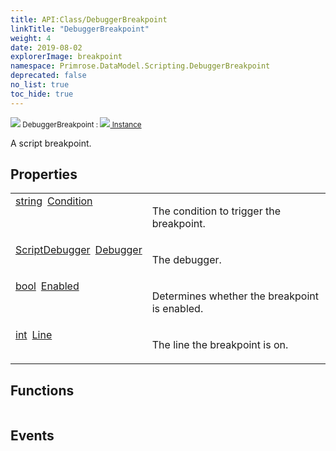 ```yaml
---
title: API:Class/DebuggerBreakpoint
linkTitle: "DebuggerBreakpoint"
weight: 4
date: 2019-08-02
explorerImage: breakpoint
namespace: Primrose.DataModel.Scripting.DebuggerBreakpoint
deprecated: false
no_list: true
toc_hide: true
---
```

<small class="inheritance">
<span class="" href="/docs/api-reference/Class/DebuggerBreakpoint"><img src="/icons/silk/breakpoint.png"/>&nbsp;DebuggerBreakpoint</span>&nbsp;:&nbsp;<a class="" href="/docs/api-reference/Class/Instance"><img src="/icons/silk/default.png"/>&nbsp;Instance</a></small>
<p class="summary">

A script breakpoint.

</p>
 
## Properties
 
<table class="studiohide">
<tbody>
<tr class="function-row ">
<td style="vertical-align:top;white-space:normal;">
<div>
<a class="type" href="/docs/api-reference/System/string">string</a><span class="method-body" style="text-indent: -2em; padding-left: 0.5em"><a class="name" href="Condition">Condition</a></span></td>
<td style="vertical-align:top;white-space:normal;">
<p>
The condition to trigger the breakpoint.
</p></td>
</tr>

<tr class="function-row ">
<td style="vertical-align:top;white-space:normal;">
<div>
<a class="type" href="/docs/api-reference/Class/ScriptDebugger">ScriptDebugger</a><span class="method-body" style="text-indent: -2em; padding-left: 0.5em"><a class="name" href="Debugger">Debugger</a></span></td>
<td style="vertical-align:top;white-space:normal;">
<p>
The debugger.
</p></td>
</tr>

<tr class="function-row ">
<td style="vertical-align:top;white-space:normal;">
<div>
<a class="type" href="/docs/api-reference/System/Primitives#boolean">bool</a><span class="method-body" style="text-indent: -2em; padding-left: 0.5em"><a class="name" href="Enabled">Enabled</a></span></td>
<td style="vertical-align:top;white-space:normal;">
<p>
Determines whether the breakpoint is enabled.
</p></td>
</tr>

<tr class="function-row ">
<td style="vertical-align:top;white-space:normal;">
<div>
<a class="type" href="/docs/api-reference/System/Primitives#int32">int</a><span class="method-body" style="text-indent: -2em; padding-left: 0.5em"><a class="name" href="Line">Line</a></span></td>
<td style="vertical-align:top;white-space:normal;">
<p>
The line the breakpoint is on.
</p></td>
</tr>

</tbody>
</table>
 
## Functions
 
<table class="studiohide">
<tbody>
</tbody>
</table>
 
## Events
 
<table class="studiohide">
<tbody>
</tbody>
</table>
<b>
</b>
<div class="inheritors">
<ul class="root">
</ul>
</div>

